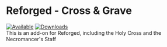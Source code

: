 # Reforged - Cross & Grave
[![Available](http://cf.way2muchnoise.eu/versions/reforged-cross-grave.svg)](https://minecraft.curseforge.com/projects/reforged-cross-grave) [![Downloads](http://cf.way2muchnoise.eu/full_242648_downloads.svg)](https://minecraft.curseforge.com/projects/reforged-cross-grave)<br>
This is an add-on for Reforged, including the Holy Cross and the Necromancer's Staff
